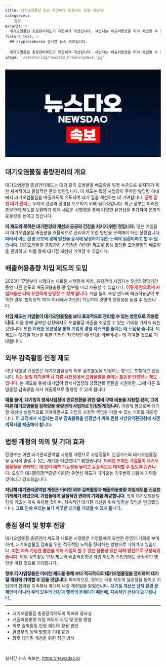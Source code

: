 ```yaml
---
title: 대기오염물질 총량 유연하게 해결하는 방법 대공개!
categories:
  - 환경
excerpt: >
  대기오염물질 총량관리제도가 유연하게 개선됩니다. 사업자는 배출허용량을 미리 차입할 수 있으며, 외부 감축활동을 인정받아 대기질 개선에 나설 수 있습니다. 다가오는 17일부터 시행되는 이번 조치로 기업들은 보다 효과적으로 오염물질 감축에 나설 전망입니다.
feature_text: >
  ## cryptoinkorea 실시간 뉴스 속보입니다.

  대기오염물질 총량관리제도가 유연하게 개선됩니다. 사업자는 배출허용량을 미리 차입할 수 있으며, 외부 감축활동을 인정받아 대기질 개선에 나설 수 있습니다. 다가오는 17일부터 시행되는 이번 조치로 기업들은 보다 효과적으로 오염물질 감축에 나설 전망입니다.
image: '/assets/img/newsdao_breakingnews.jpg'
---
```


<p><img src="/assets/img/newsdao_breakingnews.jpg" alt="cryptoinkorea 속보" /></p>

<h2 data-ke-size="size26">대기오염물질 총량관리의 개요</h2>

<p data-ke-size="size16">대기오염물질 총량관리제도는 대기 중의 오염물질 배출량을 일정 수준으로 유지하기 위한 체계적이고 종합적인 관리 방안입니다. 이 제도는 특정 사업장이 주어진 할당량 이내에서 대기오염물질을 배출하도록 유도하여 대기 질을 개선하는 데 기여합니다. <b><span style="color: #ee2323;">균형 잡힌 대기 관리</span></b>는 우리의 건강과 환경을 보호하기 위해 필수적입니다. 최근 정부는 이러한 총량관리 제도를 보완하기 위해 새로운 시행령을 통해 다양한 유연성을 추가하여 운영의 효율성을 높이고 있습니다.</p>

<p data-ke-size="size16"><b><span style="background-color: #21538527;">이 제도의 목적은 대기환경의 개선과 공공의 건강을 지키기 위한 것입니다.</span></b> 많은 기업들이 대기오염물질 배출량을 효율적으로 관리하기 위한 방안을 모색해야 하는 상황입니다. <b><span style="color: #1a5490;">따라서 이는 환경 보호와 경제 발전을 동시에 달성하기 위한 노력의 일환이라고 할 수 있습니다.</span></b> 대기오염물질 총량관리 사업장은 이러한 제도를 통해 할당된 오염물질의 배출량을 관리하고, 이를 통해 대기질 개선에 기여할 수 있습니다.</p>

<h2 data-ke-size="size26">배출허용총량 차입 제도의 도입</h2>

<p data-ke-size="size16">2023년 17일부터 시행되는 새로운 시행령에 따라, 총량관리 사업자는 5년의 할당기간 동안 다른 연도의 배출허용총량 중 일부를 미리 사용할 수 있습니다. <b><span style="color: #ee2323;">이렇게 함으로써 사업자들은 더욱 유연하게 운영할 수 있게 됩니다.</span></b> 예를 들어 특정 연도에 배출허용량이 부족한 경우, 할당량의 10% 이내에서 차입이 가능하여 경영의 안정성을 높일 수 있습니다.</p>

<p data-ke-size="size16"><b><span style="background-color: #21538527;">차입 제도는 기업들이 대기오염물질을 보다 효과적으로 관리할 수 있는 방안으로 작용합니다.</span></b> 이를 통해 급박한 상황에서도 오염물질 배출을 조절할 수 있는 기회를 가지게 되는 것입니다. <b><span style="color: #1a5490;">또한 이러한 유연성을 통해 기업의 경영 리스크를 줄이는 데 도움을 줍니다.</span></b> 이 제도는 대기질 개선을 위한 기업의 적극적인 에너지를 이끌어내는 데 기여할 것으로 기대됩니다.</p>

<h2 data-ke-size="size26">외부 감축활동 인정 제도</h2>

<p data-ke-size="size16">이번 시행령 개정안은 대기오염물질의 외부 감축활동을 인정하는 항목도 포함하고 있습니다. <b><span style="color: #ee2323;">이는 동일 대기권역 내 다른 사업장에서 오염물질을 줄이는 활동을 인정받는 제도입니다.</span></b> 본 제도를 통해 대기업이 영세사업장의 청정연료 전환을 지원하면, 그에 따른 오염물질 감축량을 자사 배출량으로 활용할 수 있게 됩니다.</p>

<p data-ke-size="size16"><b><span style="background-color: #21538527;">예를 들어, 대기업이 영세사업장에 연료전환을 위한 설비 구매 비용을 지원할 경우, 그에 따른 대기오염물질 감축량을 총량관리 사업자로 인정받게 됩니다.</span></b> 이렇게 함으로써 대기질 개선에 실질적으로 기여하면서도 기업의 사회적 책임을 다할 수 있는 기회를 제공합니다. <b><span style="color: #1a5490;">이 과정에서 사업자는 외부 감축활동을 인정받기 위해 관할 지방유역환경청에 사전 계획서를 제출해야 합니다.</span></b></p>

<h2 data-ke-size="size26">법령 개정의 의의 및 기대 효과</h2>

<p data-ke-size="size16">환경부는 이번 대기관리권역법 시행령 개정으로 사업장들이 온실가스와 대기오염물질을 동시에 줄일 수 있는 계기를 마련했다고 밝혔습니다. <b><span style="color: #ee2323;">이러한 조치는 기업들이 대기오염물질을 관리하는 데 있어 예측 가능성을 높이고 능동적으로 대처할 수 있도록 돕습니다.</span></b> 오일영 대기환경정책관은 이러한 유연성 제도가 다가오는 기후변화 대응에 기여할 것이라고 강조했습니다.</p>

<p data-ke-size="size16"><b><span style="background-color: #21538527;">지난해 대기관리권역법 개정은 이러한 외부 감축활동과 배출허용총량 차입제도를 신설한 기폭제가 되었으며, 기업들에게 실질적인 변화의 기회를 제공합니다.</span></b> 특히 대기오염물질 감축 기조는 계속 유지될 것이며, 지속적인 대기질 개선을 위해 앞장설 것임을 언급했습니다. <b><span style="color: #1a5490;">그로 인해 우리는 보다 깨끗한 대기를 기대할 수 있게 됩니다.</span></b></p>

<h2 data-ke-size="size26">총점 정리 및 향후 전망</h2>

<p data-ke-size="size16">대기오염물질 총량관리 제도의 새로운 시행령은 기업들에게 유연한 운영의 기회를 부여하며, 대기오염물질 감축을 위한 적극적인 노력을 장려하는 방향으로 나아가고 있습니다. <b><span style="color: #ee2323;">이는 지속 가능한 발전을 위해 기업이 할 수 있는 융통성 있는 대처 방안으로 구성되었습니다.</span></b> 외부 감축활동 인정 제도와 배출허용총량 차입 제도가 산업계에도 긍정적인 영향을 미칠 것으로 기대됩니다.</p>

<p data-ke-size="size16"><b><span style="background-color: #21538527;"> 향후 각 사업장들은 이러한 제도를 통해 보다 적극적으로 대기오염물질을 관리하여 대기질 개선에 기여할 수 있을 것입니다.</span></b> 마지막으로, 정부는 각종 제도의 실효성을 높이고 기업과의 협력을 지속해서 확대해 나갈 계획임을 밝혔습니다. <b><span style="color: #1a5490;">대기질 개선은 단지 환경 문제만이 아니라 우리 모두의 건강과 행복의 문제이기 때문에, 지속적인 관심이 요구됩니다.</span></b></p>

<hr>

<ul>
    <li>대기오염물질 총량관리제도의 목표와 중요성</li>
    <li>배출허용총량 차입 제도의 도입 및 운용 방법</li>
    <li>외부 감축활동 인정 제도의 활용 방안</li>
    <li>환경부의 정책 방향과 기대 효과</li>
    <li>향후 대기질 개선을 위한 접근 방식</li>
</ul>

<p data-ke-size="size16">&nbsp;</p>
실시간 뉴스 속보는, <a href="https://newsdao.kr" rel="dofollow">https://newsdao.kr</a>


